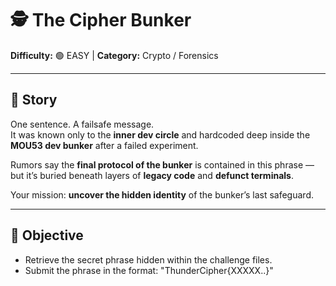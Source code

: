# 🕵️ The Cipher Bunker  

**Difficulty:**  🟢 EASY | **Category:** Crypto / Forensics  

---

## 📜 Story  

One sentence. A failsafe message.  
It was known only to the **inner dev circle** and hardcoded deep inside the **MOU53 dev bunker** after a failed experiment.  

Rumors say the **final protocol of the bunker** is contained in this phrase — but it’s buried beneath layers of **legacy code** and **defunct terminals**.  

Your mission: **uncover the hidden identity** of the bunker’s last safeguard.  

---

## 🎯 Objective  

- Retrieve the secret phrase hidden within the challenge files.  
- Submit the phrase in the format: "ThunderCipher{XXXXX..}"
